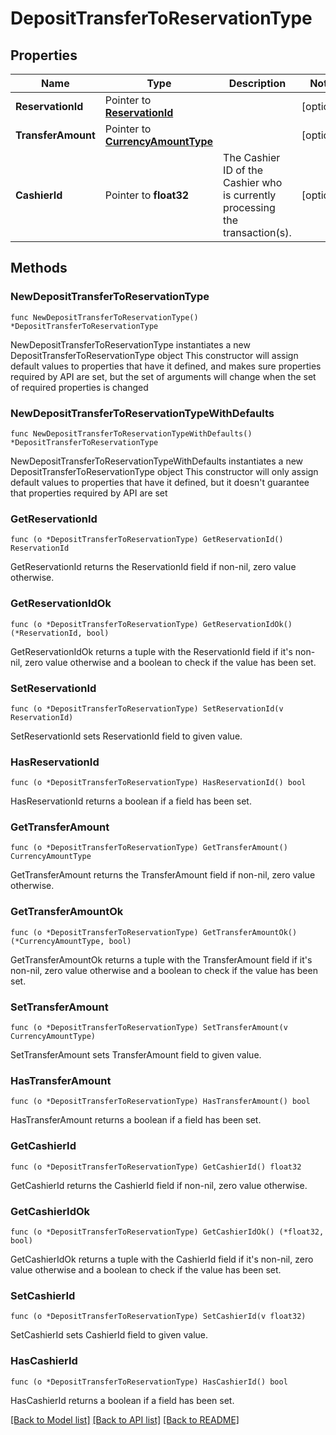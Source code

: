 # DepositTransferToReservationType

## Properties

Name | Type | Description | Notes
------------ | ------------- | ------------- | -------------
**ReservationId** | Pointer to [**ReservationId**](ReservationId.md) |  | [optional] 
**TransferAmount** | Pointer to [**CurrencyAmountType**](CurrencyAmountType.md) |  | [optional] 
**CashierId** | Pointer to **float32** | The Cashier ID of the Cashier who is currently processing the transaction(s). | [optional] 

## Methods

### NewDepositTransferToReservationType

`func NewDepositTransferToReservationType() *DepositTransferToReservationType`

NewDepositTransferToReservationType instantiates a new DepositTransferToReservationType object
This constructor will assign default values to properties that have it defined,
and makes sure properties required by API are set, but the set of arguments
will change when the set of required properties is changed

### NewDepositTransferToReservationTypeWithDefaults

`func NewDepositTransferToReservationTypeWithDefaults() *DepositTransferToReservationType`

NewDepositTransferToReservationTypeWithDefaults instantiates a new DepositTransferToReservationType object
This constructor will only assign default values to properties that have it defined,
but it doesn't guarantee that properties required by API are set

### GetReservationId

`func (o *DepositTransferToReservationType) GetReservationId() ReservationId`

GetReservationId returns the ReservationId field if non-nil, zero value otherwise.

### GetReservationIdOk

`func (o *DepositTransferToReservationType) GetReservationIdOk() (*ReservationId, bool)`

GetReservationIdOk returns a tuple with the ReservationId field if it's non-nil, zero value otherwise
and a boolean to check if the value has been set.

### SetReservationId

`func (o *DepositTransferToReservationType) SetReservationId(v ReservationId)`

SetReservationId sets ReservationId field to given value.

### HasReservationId

`func (o *DepositTransferToReservationType) HasReservationId() bool`

HasReservationId returns a boolean if a field has been set.

### GetTransferAmount

`func (o *DepositTransferToReservationType) GetTransferAmount() CurrencyAmountType`

GetTransferAmount returns the TransferAmount field if non-nil, zero value otherwise.

### GetTransferAmountOk

`func (o *DepositTransferToReservationType) GetTransferAmountOk() (*CurrencyAmountType, bool)`

GetTransferAmountOk returns a tuple with the TransferAmount field if it's non-nil, zero value otherwise
and a boolean to check if the value has been set.

### SetTransferAmount

`func (o *DepositTransferToReservationType) SetTransferAmount(v CurrencyAmountType)`

SetTransferAmount sets TransferAmount field to given value.

### HasTransferAmount

`func (o *DepositTransferToReservationType) HasTransferAmount() bool`

HasTransferAmount returns a boolean if a field has been set.

### GetCashierId

`func (o *DepositTransferToReservationType) GetCashierId() float32`

GetCashierId returns the CashierId field if non-nil, zero value otherwise.

### GetCashierIdOk

`func (o *DepositTransferToReservationType) GetCashierIdOk() (*float32, bool)`

GetCashierIdOk returns a tuple with the CashierId field if it's non-nil, zero value otherwise
and a boolean to check if the value has been set.

### SetCashierId

`func (o *DepositTransferToReservationType) SetCashierId(v float32)`

SetCashierId sets CashierId field to given value.

### HasCashierId

`func (o *DepositTransferToReservationType) HasCashierId() bool`

HasCashierId returns a boolean if a field has been set.


[[Back to Model list]](../README.md#documentation-for-models) [[Back to API list]](../README.md#documentation-for-api-endpoints) [[Back to README]](../README.md)


